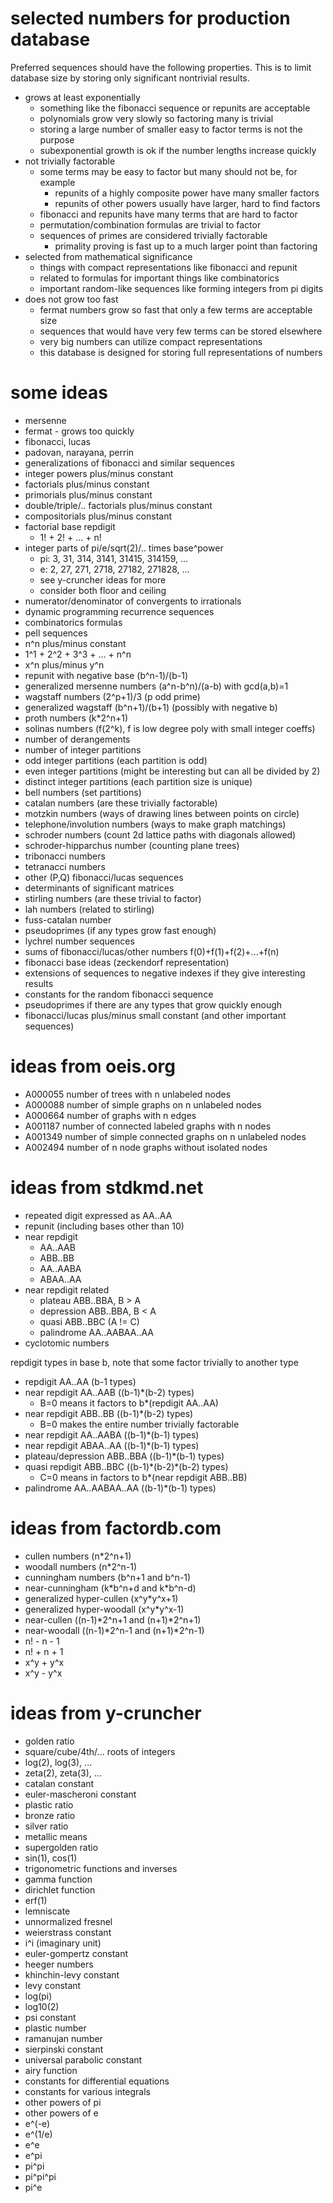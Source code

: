 # selected numbers for production database

Preferred sequences should have the following properties.
This is to limit database size by storing only significant nontrivial results.

- grows at least exponentially
  - something like the fibonacci sequence or repunits are acceptable
  - polynomials grow very slowly so factoring many is trivial
  - storing a large number of smaller easy to factor terms is not the purpose
  - subexponential growth is ok if the number lengths increase quickly
- not trivially factorable
  - some terms may be easy to factor but many should not be, for example
    - repunits of a highly composite power have many smaller factors
    - repunits of other powers usually have larger, hard to find factors
  - fibonacci and repunits have many terms that are hard to factor
  - permutation/combination formulas are trivial to factor
  - sequences of primes are considered trivially factorable
    - primality proving is fast up to a much larger point than factoring
- selected from mathematical significance
  - things with compact representations like fibonacci and repunit
  - related to formulas for important things like combinatorics
  - important random-like sequences like forming integers from pi digits
- does not grow too fast
  - fermat numbers grow so fast that only a few terms are acceptable size
  - sequences that would have very few terms can be stored elsewhere
  - very big numbers can utilize compact representations
  - this database is designed for storing full representations of numbers

# some ideas

- mersenne
- fermat - grows too quickly
- fibonacci, lucas
- padovan, narayana, perrin
- generalizations of fibonacci and similar sequences
- integer powers plus/minus constant
- factorials plus/minus constant
- primorials plus/minus constant
- double/triple/.. factorials plus/minus constant
- compositorials plus/minus constant
- factorial base repdigit
  - 1! + 2! + ... + n!
- integer parts of pi/e/sqrt(2)/.. times base^power
  - pi: 3, 31, 314, 3141, 31415, 314159, ...
  - e: 2, 27, 271, 2718, 27182, 271828, ...
  - see y-cruncher ideas for more
  - consider both floor and ceiling
- numerator/denominator of convergents to irrationals
- dynamic programming recurrence sequences
- combinatorics formulas
- pell sequences
- n^n plus/minus constant
- 1^1 + 2^2 + 3^3 + ... + n^n
- x^n plus/minus y^n
- repunit with negative base (b^n-1)/(b-1)
- generalized mersenne numbers (a^n-b^n)/(a-b) with gcd(a,b)=1
- wagstaff numbers (2^p+1)/3 (p odd prime)
- generalized wagstaff (b^n+1)/(b+1) (possibly with negative b)
- proth numbers (k\*2^n+1)
- solinas numbers (f(2^k), f is low degree poly with small integer coeffs)
- number of derangements
- number of integer partitions
- odd integer partitions (each partition is odd)
- even integer partitions (might be interesting but can all be divided by 2)
- distinct integer partitions (each partition size is unique)
- bell numbers (set partitions)
- catalan numbers (are these trivially factorable)
- motzkin numbers (ways of drawing lines between points on circle)
- telephone/involution numbers (ways to make graph matchings)
- schroder numbers (count 2d lattice paths with diagonals allowed)
- schroder-hipparchus number (counting plane trees)
- tribonacci numbers
- tetranacci numbers
- other (P,Q) fibonacci/lucas sequences
- determinants of significant matrices
- stirling numbers (are these trivial to factor)
- lah numbers (related to stirling)
- fuss-catalan number
- pseudoprimes (if any types grow fast enough)
- lychrel number sequences
- sums of fibonacci/lucas/other numbers f(0)+f(1)+f(2)+...+f(n)
- fibonacci base ideas (zeckendorf representation)
- extensions of sequences to negative indexes if they give interesting results
- constants for the random fibonacci sequence
- pseudoprimes if there are any types that grow quickly enough
- fibonacci/lucas plus/minus small constant (and other important sequences)

# ideas from oeis.org

- A000055 number of trees with n unlabeled nodes
- A000088 number of simple graphs on n unlabeled nodes
- A000664 number of graphs with n edges
- A001187 number of connected labeled graphs with n nodes
- A001349 number of simple connected graphs on n unlabeled nodes
- A002494 number of n node graphs without isolated nodes

# ideas from stdkmd.net

- repeated digit expressed as AA..AA
- repunit (including bases other than 10)
- near repdigit
  - AA..AAB
  - ABB..BB
  - AA..AABA
  - ABAA..AA
- near repdigit related
  - plateau ABB..BBA, B > A
  - depression ABB..BBA, B < A
  - quasi ABB..BBC (A != C)
  - palindrome AA..AABAA..AA
- cyclotomic numbers

repdigit types in base b, note that some factor trivially to another type
- repdigit AA..AA (b-1 types)
- near repdigit AA..AAB ((b-1)\*(b-2) types)
  - B=0 means it factors to b\*(repdigit AA..AA)
- near repdigit ABB..BB ((b-1)\*(b-2) types)
  - B=0 makes the entire number trivially factorable
- near repdigit AA..AABA ((b-1)\*(b-1) types)
- near repdigit ABAA..AA ((b-1)\*(b-1) types)
- plateau/depression ABB..BBA ((b-1)\*(b-1) types)
- quasi repdigit ABB..BBC ((b-1)\*(b-2)\*(b-2) types)
  - C=0 means in factors to b\*(near repdigit ABB..BB)
- palindrome AA..AABAA..AA ((b-1)\*(b-1) types)

# ideas from factordb.com

- cullen numbers (n\*2^n+1)
- woodall numbers (n\*2^n-1)
- cunningham numbers (b^n+1 and b^n-1)
- near-cunningham (k\*b^n+d and k\*b^n-d)
- generalized hyper-cullen (x^y\*y^x+1)
- generalized hyper-woodall (x^y\*y^x-1)
- near-cullen ((n-1)\*2^n+1 and (n+1)\*2^n+1)
- near-woodall ((n-1)\*2^n-1 and (n+1)\*2^n-1)
- n! - n - 1
- n! + n + 1
- x^y + y^x
- x^y - y^x

# ideas from y-cruncher

- golden ratio
- square/cube/4th/... roots of integers
- log(2), log(3), ...
- zeta(2), zeta(3), ...
- catalan constant
- euler-mascheroni constant
- plastic ratio
- bronze ratio
- silver ratio
- metallic means
- supergolden ratio
- sin(1), cos(1)
- trigonometric functions and inverses
- gamma function
- dirichlet function
- erf(1)
- lemniscate
- unnormalized fresnel
- weierstrass constant
- i^i (imaginary unit)
- euler-gompertz constant
- heeger numbers
- khinchin-levy constant
- levy constant
- log(pi)
- log10(2)
- psi constant
- plastic number
- ramanujan number
- sierpinski constant
- universal parabolic constant
- airy function
- constants for differential equations
- constants for various integrals
- other powers of pi
- other powers of e
- e^(-e)
- e^(1/e)
- e^e
- e^pi
- pi^pi
- pi^pi^pi
- pi^e
